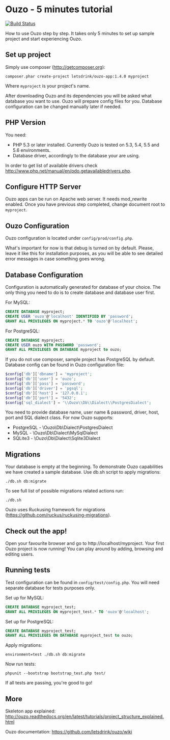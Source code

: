 Ouzo - 5 minutes tutorial
=========================

[![Build Status](https://travis-ci.org/letsdrink/ouzo-app.svg?branch=1.4.0)](https://travis-ci.org/letsdrink/ouzo-app)

How to use Ouzo step by step. It takes only 5 minutes to set up sample project and start experiencing Ouzo.

Set up project
--------------

Simply use composer (http://getcomposer.org):

```
composer.phar create-project letsdrink/ouzo-app:1.4.0 myproject
```

Where `myproject` is your project's name.

After downloading Ouzo and its dependencies you will be asked what database you want to use. Ouzo will prepare config files for you. Database configuration can be changed manually later if needed.

PHP Version
-----------

You need:
* PHP 5.3 or later installed. Currently Ouzo is tested on 5.3, 5.4, 5.5 and 5.6 environments.
* Database driver, accordingly to the database your are using.

In order to get list of available drivers check http://www.php.net/manual/en/pdo.getavailabledrivers.php.

Configure HTTP Server
---------------------

Ouzo apps can be run on Apache web server. It needs mod_rewrite enabled. Once you have previous step completed, change document root to `myproject`.

Ouzo Configuration
------------------

Ouzo configuration is located under `config/prod/config.php`.

What's important for now is that debug is turned on by default. Please, leave it like this for installation purposes, as you will be able to see detailed error messages in case something goes wrong.

Database Configuration
----------------------

Configuration is automatically generated for database of your choice. The only thing you need to do is to create database and database user first.

For MySQL:
```sql
CREATE DATABASE myproject;
CREATE USER 'ouzo'@'localhost' IDENTIFIED BY 'password';
GRANT ALL PRIVILEGES ON myproject.* TO 'ouzo'@'localhost';
```

For PostgreSQL:
```sql
CREATE DATABASE myproject;
CREATE USER ouzo WITH PASSWORD 'password';
GRANT ALL PRIVILEGES ON DATABASE myproject to ouzo;
```

If you do not use composer, sample project has PostgreSQL by default. Database config can be found in Ouzo configuration file:

```php
$config['db']['dbname'] = 'myproject';
$config['db']['user'] = 'ouzo';
$config['db']['pass'] = 'password';
$config['db']['driver'] = 'pgsql';
$config['db']['host'] = '127.0.0.1';
$config['db']['port'] = '5432';
$config['sql_dialect'] = '\\Ouzo\\Db\\Dialect\\PostgresDialect';
```

You need to provide database name, user name & password, driver, host, port and SQL dialect class. For now Ouzo supports:
* PostgreSQL - \\Ouzo\\Db\\Dialect\\PostgresDialect
* MySQL - \\Ouzo\\Db\\Dialect\\MySqlDialect
* SQLite3 - \\Ouzo\\Db\\Dialect\\Sqlite3Dialect

Migrations
----------

Your database is empty at the beginning. To demonstrate Ouzo capabilities we have created a sample database. Use db.sh script to apply migrations:
```
./db.sh db:migrate
```

To see full list of possible migrations related actions run:
```
./db.sh
```

Ouzo uses Ruckusing framework for migrations (https://github.com/ruckus/ruckusing-migrations).

Check out the app!
------------------

Open your favourite browser and go to http://localhost/myproject. Your first Ouzo project is now running! You can play around by adding, browsing and editing users.

Running tests
-------------

Test configuration can be found in `config/test/config.php`. You will need separate database for tests purposes only. 

Set up for MySQL:
```sql
CREATE DATABASE myproject_test;
GRANT ALL PRIVILEGES ON myproject_test.* TO 'ouzo'@'localhost';
```

Set up for PostgreSQL:
```sql
CREATE DATABASE myproject_test;
GRANT ALL PRIVILEGES ON DATABASE myproject_test to ouzo;
```

Apply migrations:
```
environment=test ./db.sh db:migrate
```

Now run tests:
```
phpunit --bootstrap bootstrap_test.php test/
```

If all tests are passing, you're good to go!

More
----

Skeleton app explained:
http://ouzo.readthedocs.org/en/latest/tutorials/project_structure_explained.html

Ouzo documentation:
https://github.com/letsdrink/ouzo/wiki
